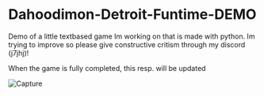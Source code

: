 # Dahoodimon-Detroit-Funtime-DEMO
Demo of a little textbased game Im working on that is made with python. Im trying to improve so please give constructive critism through my discord (j7jhj)!

When the game is fully completed, this resp. will be updated

![Capture](https://github.com/j7jhj/Dahoodimon-Detroit-Funtime-DEMO/assets/157136647/6cfa8532-89fb-46f5-bf46-143ca51d5173)
